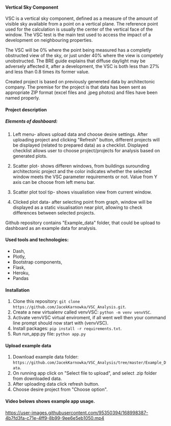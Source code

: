 #### Vertical Sky Component
VSC is a vertical sky component, defined as a measure of the amount of visible sky available from a point on a vertical plane. The reference point used for the calculation is usually the center of the vertical face of the window. The VSC test is the main test used to access the impact of a development on neighbouring properties. 

The VSC will be 0% where the point being measured has a completly obstructed view of the sky, or just under 40% where the view is competely unobstructed. 
The BRE guide explains that diffuse daylight may be adversely affected it, after a development, the VSC is both less than 27% and less than 0.8 times its former value.

Created project is based on previously genereted data by architectonic company. The premise for the project is that data has been sent as appropriate ZIP format (excel files and .jpeg photos) and files have been named properly.

#### Project description

##### Elements of dashboard:
1. Left menu- allows upload data and choose desire settings. After uploading project and clicking "Refresh" button, different projects will be displayed (related to prepared data) as a checklist. Displayed checklist allows user to choose project/projects for analysis based on generated plots.

2. Scatter plot- shows differen windows, from buildings surounding architectonic project and the color indicates whether the selected window meets the VSC parameter requirements or not. Value from Y axis can be choose from left menu bar.

3. Scatter plot tool tip- shows visualistion view from current window.

4. Clicked plot data- after selecting point from graph, window will be displayed as a static visualisation near plot, allowing to check differences between selected projects.

Github repository contains "Example_data" folder, that could be upload to dashboard as an example data for analysis.

#### Used tools and technologies:
- Dash,
- Plotly,
- Bootstrap components,
- Flask,
- Heroku,
- Pandas

#### Installation
1. Clone this repository: `git clone https://github.com/JacekKarnowka/VSC_Analysis.git`.
2. Create a new virtualenv called venvVSC: `python -m venv venvVSC`.
3. Activate venvVSC virtual enviroment, if all went well then your command line prompt should now start with (venvVSC).
4. Install packages: `pip install -r requirements.txt`.
5. Run run_app.py file: `python app.py`

#### Upload example data
1. Download example data folder: `https://github.com/JacekKarnowka/VSC_Analysis/tree/master/Example_Data`.
2. On running app click on "Select file to upload", and select .zip folder from downloaded data.
3. After uploading data click refresh button.
4. Choose desire project from "Choose option".

#### Video belows shows example app usage.

https://user-images.githubusercontent.com/95350394/168998387-4b7fd3fa-c71e-4ff9-8b99-9ee6e5eb1050.mp4

